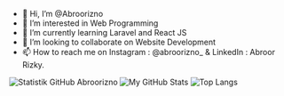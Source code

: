 - 👋 Hi, I’m @Abroorizno
- 👀 I’m interested in Web Programming
- 🌱 I’m currently learning Laravel and React JS
- 💞️ I’m looking to collaborate on Website Development
- 📫 How to reach me on Instagram : @abroorizno_ & LinkedIn : Abroor Rizky.


![Statistik GitHub Abroorizno](https://github-readme-stats.vercel.app/api?username=Abroorizno&show_icons=true&theme=radical)
![My GitHub Stats](https://github-readme-stats.vercel.app/api?username=Abroorizno&show_icons=true&theme=tokyonight)
![Top Langs](https://github-readme-stats.vercel.app/api/top-langs/?username=Abroorizno&layout=compact&theme=tokyonight)
<!---
Abroorizno/Abroorizno is a ✨ special ✨ repository because its `README.md` (this file) appears on your GitHub profile.
You can click the Preview link to take a look at your changes.
--->
